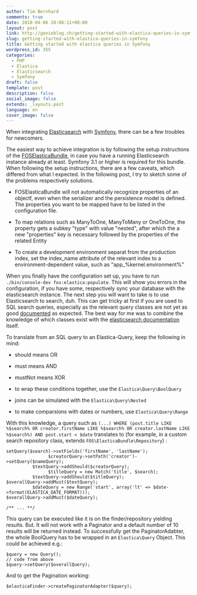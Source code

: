 ```yaml
---
author: Tim Bernhard
comments: true
date: 2018-04-06 20:08:11+00:00
layout: post
link: http://genieblog.ch/getting-started-with-elastica-queries-in-symfony/
slug: getting-started-with-elastica-queries-in-symfony
title: Getting started with elastica queries in Symfony
wordpress_id: 355
categories:
  - PHP
  - Elastica
  - Elasticsearch
  - Symfony
draft: false
template: post
description: false
social_image: false
extends: _layouts.post
language: en
cover_image: false
---
```


When integrating [Elasticsearch](https://www.elastic.co) with [Symfony](http://symfony.com), there can be a few troubles for newcomers.

The easiest way to achieve integration is by following the setup instructions of the [FOSElasticaBundle](https://github.com/FriendsOfSymfony/FOSElasticaBundle/blob/master/doc/index.md), in case you have a running Elasticsearch instance already at least.
Symfony 3.1 or higher is required for this bundle.
When following the setup instructions, there are a few caveats, which differed from what I expected.
In the following post, I try to sketch some of the problems respectively solutions.

  * FOSElasticaBundle will not automatically recognize properties of an objectf, even when the serializer and the persistence model is defined.
The properties you want to be mapped have to be listed in the configuration file.

  * To map relations such as ManyToOne, ManyToMany or OneToOne, the property gets a subkey "type" with value "nested", after which the a new "properties" key is necessary followed by the properties of the related Entity

  * To create a development environment separat from the production index, set the index_name attribute of the relevant index to a environment-dependent value, such as "app_%kernel.environment%"

When you finally have the configuration set up, you have to run `./bin/console-dev fos:elastica:populate`. This will show you errors in the configuration, if you have some, respectively sync your database with the elasticsearch instance.
The next step you will want to take is to use Elasticsearch to search, duh.
This can get tricky at first if you are used to SQL search queries, especially as the relevant query classes are not yet as good [documented](http://elastica.io/api/latest/) as expected.
The best way for me was to combine the knowledge of which classes exist with the [elasticsearch documentation](https://www.elastic.co/guide/en/elasticsearch/reference/current/index.html) itself.

To translate from an SQL query to an Elastica-Query, keep the following in mind:

  * should means OR

  * must means AND

  * mustNot means XOR

  * to wrap these conditions together, use the `Elastica\Query\BoolQuery`

  * joins can be simulated with the `Elastica\Query\Nested`

  * to make comparsions with dates or numbers, use `Elastica\Query\Range`

With this knowledge, a query such as `(...) WHERE (post.title LIKE %$search% OR creator.firstName LIKE %$search% OR creator.lastName LIKE %$search%) AND post.start < $date` translates to (for example, in a custom search repository class, extends `FOS\ElasticaBundle\Repository`) :

    
    setQuery($search)->setFields('firstName', 'lastName');
                    $creatorQuery->setPath('creator')->setQuery($nameQuery);
              $textQuery->addShould($creatorQuery);
                    $titleQuery = new Match('title', $search);
              $textQuery->addShould($titleQuery);
    $overallQuery->addMust($textQuery);
              $dateQuery = new Range('start', array('lt' => $date->format(ELASTICA_DATE_FORMAT)));
    $overallQuery->addMust($dateQuery);
    
    /** ... **/
    

This query can be executed like it is on the finder/repository yielding results.
But.
It will not work with a Paginator and a default number of 10 results will be returned instead.
To successfully get the PaginatorAdabter, the whole BoolQuery has to be wrapped in an `Elastica\Query` Object.
This could be achieved e.g.:

    
    $query = new Query();
    // code from above
    $query->setQuery($overallQuery);

And to get the Pagination working:

`$elasticaFinder->createPaginatorAdapter($query);`
